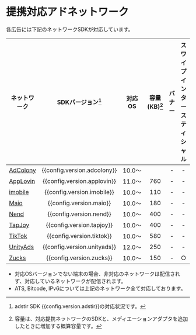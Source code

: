 # 提携対応アドネットワーク

各広告には下記のネットワークSDKが対応しています。

ネットワーク|SDKバージョン[^1]|対応OS|容量(KB)[^2]| バナー | スワイプインタースティシャル | ネイティブ | 動画リワード | 全画面インタースティシャル
---|:-:|:-:|:-:|:-:|:-:|:-:|:-:|:-:
[AdColony](adcolony.md)|{{config.version.adcolony}}|10.0〜| | - | - | - | ○ | -
[AppLovin](applovin.md)|{{config.version.applovin}}|11.0〜|760| - | - | - | ○ | ○
[imobile](imobile.md)  |{{config.version.imobile}} |10.0〜| 110| - | - | - | - | ○
[Maio](maio.md)        |{{config.version.maio}}    |10.0〜|180 | - | - | - | ○ | ○
[Nend](nend.md)        |{{config.version.nend}}    |10.0〜|400 | - | - | - | ○ | ○
[TapJoy](tapjoy.md)    |{{config.version.tapjoy}}  |10.0〜|400 | - | - | - | ○ | ○
[TikTok](tiktok.md)    |{{config.version.tiktok}}  |10.0〜|580| - | - | - | ○ | ○
[UnityAds](unityads.md)|{{config.version.unityads}}|12.0〜|250 | - | - | - | ○ | -
[Zucks](zucks.md)      |{{config.version.zucks}}   |10.0〜|  150| - | ○ | - | - | -

* 対応OSバージョンでない端末の場合、非対応のネットワークは配信されず、対応しているネットワークが配信されます。
* ATS, Bitcode, IPv6については上記のネットワーク全て対応しております。

[^1]: adstir SDK {{config.version.adstir}}の対応状況です。
[^2]: 容量は、対応提携ネットワークのSDKと、メディエーションアダプタを追加したときに増加する概算容量です。
